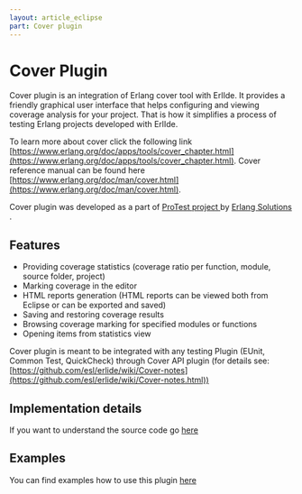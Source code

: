 ```yaml
---
layout: article_eclipse
part: Cover plugin
---
```


# Cover Plugin

Cover plugin is an integration of Erlang cover tool with ErlIde. It provides a friendly graphical user interface that helps configuring and viewing coverage analysis for your project. That is how it simplifies a process of testing Erlang projects developed with ErlIde.

To learn more about cover click the following link [https://www.erlang.org/doc/apps/tools/cover_chapter.html](https://www.erlang.org/doc/apps/tools/cover_chapter.html). Cover reference manual can be found here [https://www.erlang.org/doc/man/cover.html](https://www.erlang.org/doc/man/cover.html).

Cover plugin was developed as a part of [ProTest project ]( https://www.protest-project.eu/)  by [Erlang Solutions ]( https://www.erlang-solutions.com/) .

## Features
*  Providing coverage statistics (coverage ratio per function, module, source folder, project)
*  Marking coverage in the editor
*  HTML reports generation (HTML reports can be viewed both from Eclipse or can be exported and saved)
*  Saving and restoring coverage results
*  Browsing coverage marking for specified modules or functions
*  Opening items from statistics view

Cover plugin is meant to be integrated with any testing Plugin (EUnit, Common Test, QuickCheck) through Cover API plugin (for details see: [https://github.com/esl/erlide/wiki/Cover-notes](https://github.com/esl/erlide/wiki/Cover-notes.html))

## Implementation details

If you want to understand the source code go [here](430_Cover-plugin-implementation.html)

## Examples

You can find examples how to use this plugin [here](420_Cover-plugin-example.html)
